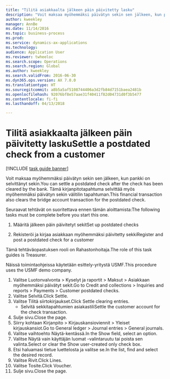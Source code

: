 ```yaml
--- 
title: "Tilitä asiakkaalta jälkeen päin päivitetty lasku"
description: "Voit maksaa myöhemmäksi päivätyn sekin sen jälkeen, kun pankki on selvittänyt sekin."
author: kweekley
manager: AnnBe
ms.date: 11/14/2016
ms.topic: business-process
ms.prod: 
ms.service: dynamics-ax-applications
ms.technology: 
audience: Application User
ms.reviewer: twheeloc
ms.search.scope: Operations
ms.search.region: Global
ms.author: kweekley
ms.search.validFrom: 2016-06-30
ms.dyn365.ops.version: AX 7.0.0
ms.translationtype: HT
ms.sourcegitcommit: a8b5a5af5108744406a3d2fb84d7151baea2481b
ms.openlocfilehash: 92076bf8e57aae31f40411f82d04731d0f3b5477
ms.contentlocale: fi-fi
ms.lasthandoff: 04/13/2018

---
```

# <a name="settle-a-postdated-check-from-a-customer"></a><span data-ttu-id="c0a9e-103">Tilitä asiakkaalta jälkeen päin päivitetty lasku</span><span class="sxs-lookup"><span data-stu-id="c0a9e-103">Settle a postdated check from a customer</span></span>

[!INCLUDE [task guide banner](../../includes/task-guide-banner.md)]

<span data-ttu-id="c0a9e-104">Voit maksaa myöhemmäksi päivätyn sekin sen jälkeen, kun pankki on selvittänyt sekin.</span><span class="sxs-lookup"><span data-stu-id="c0a9e-104">You can settle a postdated check after the check has been cleared by the bank.</span></span> <span data-ttu-id="c0a9e-105">Tämä kirjanpitotapahtuma selvittää myös myöhemmäksi päivätyn sekin välitilin tapahtuman.</span><span class="sxs-lookup"><span data-stu-id="c0a9e-105">This financial transaction also clears the bridge account transaction for the postdated check.</span></span> 

<span data-ttu-id="c0a9e-106">Seuraavat tehtävät on suoritettava ennen tämän aloittamista:</span><span class="sxs-lookup"><span data-stu-id="c0a9e-106">The following tasks must be complete before you start this one.</span></span>

1) <span data-ttu-id="c0a9e-107">Määritä jälkeen päin päivitetyt sekit</span><span class="sxs-lookup"><span data-stu-id="c0a9e-107">Set up postdated checks</span></span>

2) <span data-ttu-id="c0a9e-108">Rekisteröi ja kirjaa asiakkaan myöhemmäksi päivitetty sekki</span><span class="sxs-lookup"><span data-stu-id="c0a9e-108">Register and post a postdated check for a customer</span></span> 



<span data-ttu-id="c0a9e-109">Tämä tehtäväopastuksen rooli on Rahastonhoitaja.</span><span class="sxs-lookup"><span data-stu-id="c0a9e-109">The role of this task guides is Treasurer.</span></span>



<span data-ttu-id="c0a9e-110">Näissä toimintaohjeissa käytetään esittely-yritystä USMF.</span><span class="sxs-lookup"><span data-stu-id="c0a9e-110">This procedure uses the USMF demo company.</span></span>

1. <span data-ttu-id="c0a9e-111">Valitse Luotonvalvonta > Kyselyt ja raportit > Maksut > Asiakkaan myöhemmäksi päivätyt sekit.</span><span class="sxs-lookup"><span data-stu-id="c0a9e-111">Go to Credit and collections > Inquiries and reports > Payments > Customer postdated checks.</span></span>
2. <span data-ttu-id="c0a9e-112">Valitse Selvitä.</span><span class="sxs-lookup"><span data-stu-id="c0a9e-112">Click Settle.</span></span>
3. <span data-ttu-id="c0a9e-113">Valitse Tilitä siirtokirjaukset.</span><span class="sxs-lookup"><span data-stu-id="c0a9e-113">Click Settle clearing entries.</span></span>
    * <span data-ttu-id="c0a9e-114">Selvitä sekkitapahtumien asiakastili</span><span class="sxs-lookup"><span data-stu-id="c0a9e-114">Settle the customer account for the check transaction.</span></span>  
4. <span data-ttu-id="c0a9e-115">Sulje sivu.</span><span class="sxs-lookup"><span data-stu-id="c0a9e-115">Close the page.</span></span>
5. <span data-ttu-id="c0a9e-116">Siirry kohtaan Kirjanpito > Kirjauskansioviennit > Yleiset kirjauskansiot.</span><span class="sxs-lookup"><span data-stu-id="c0a9e-116">Go to General ledger > Journal entries > General journals.</span></span>
6. <span data-ttu-id="c0a9e-117">Valitse vaihtoehto Näytä-kentässä.</span><span class="sxs-lookup"><span data-stu-id="c0a9e-117">In the Show field, select an option.</span></span>
7. <span data-ttu-id="c0a9e-118">Valitse Näytä vain käyttäjän luomat -valintaruutu tai poista sen valinta.</span><span class="sxs-lookup"><span data-stu-id="c0a9e-118">Select or clear the Show user-created only check box.</span></span>
8. <span data-ttu-id="c0a9e-119">Etsi haluamasi tietue luettelosta ja valitse se.</span><span class="sxs-lookup"><span data-stu-id="c0a9e-119">In the list, find and select the desired record.</span></span>
9. <span data-ttu-id="c0a9e-120">Valitse Rivit.</span><span class="sxs-lookup"><span data-stu-id="c0a9e-120">Click Lines.</span></span>
10. <span data-ttu-id="c0a9e-121">Valitse Tosite.</span><span class="sxs-lookup"><span data-stu-id="c0a9e-121">Click Voucher.</span></span>
11. <span data-ttu-id="c0a9e-122">Sulje sivu.</span><span class="sxs-lookup"><span data-stu-id="c0a9e-122">Close the page.</span></span>


